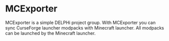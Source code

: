 # MCExporter
MCExporter is a simple DELPHi project group.
With MCExporter you can sync CurseForge launcher modpacks with Minecraft launcher.
All modpacks can be launched by the Minecraft launcher.
